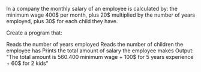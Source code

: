 In a company the monthly salary of an employee is calculated by: the minimum wage 400$ per month, plus 20$ multiplied by the number of years employed, plus 30$ for each child they have.

Create a program that:

Reads the number of years employed
Reads the number of children the employee has
Prints the total amount of salary the employee makes
Output: "The total amount is 560$. 400$ minimum wage + 100$ for 5 years experience + 60$ for 2 kids"
